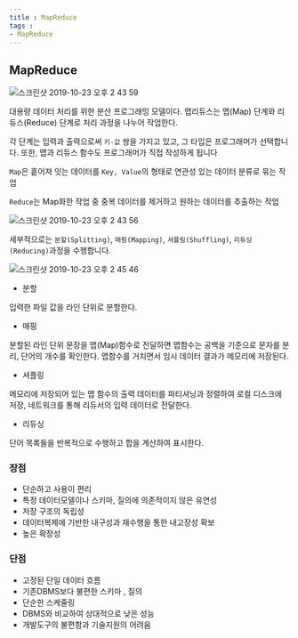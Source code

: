 ```yaml
---
title : MapReduce
tags :
- MapReduce
---
```


## MapReduce

![스크린샷 2019-10-23 오후 2 43 59](https://user-images.githubusercontent.com/44635266/67361458-ac422080-f5a3-11e9-84c3-041140643620.png)

대용량 데이터 처리를 위한 분산 프로그래밍 모델이다. 맵리듀스는 맵(Map) 단계와 리듀스(Reduce) 단계로 처리 과정을 나누어 작업한다.

각 단계는 입력과 출력으로써 `키-값` 쌍을 가지고 있고, 그 타입은 프로그래머가 선택합니다. 또한, 맵과 리듀스 함수도 프로그래머가 직접 작성하게 됩니다

`Map`은 흩어져 잇는 데이터를 `Key, Value`의 형태로 연관성 있는 데이터 분류로 묶는 작업

`Reduce`는 Map화한 작업 중 중복 데이터를 제거하고 원하는 데이터를 추출하는 작업

![스크린샷 2019-10-23 오후 2 43 56](https://user-images.githubusercontent.com/44635266/67361457-ac422080-f5a3-11e9-84e7-7da8d7f8b5fa.png)

세부적으로는 `분할(Splitting)`, `매핑(Mapping)`, `셔플링(Shuffling)`, `리듀싱(Reducing)`과정을 수행합니다.

![스크린샷 2019-10-23 오후 2 45 46](https://user-images.githubusercontent.com/44635266/67361702-66d22300-f5a4-11e9-8958-355182835fce.png)

* 분할

입력한 파일 값을 라인 단위로 분할한다.

* 매핑

분할된 라인 단위 문장을 맵(Map)함수로 전달하면 맵함수는 공백을 기준으로 문자를 분리, 단어의 개수를 확인한다. 맵함수를 거치면서 임시 데이터 결과가 메모리에 저장된다.

* 셔플링

메모리에 저장되어 있는 맵 함수의 출력 데이터를 파티셔닝과 정렬하여 로컬 디스크에 저장, 네트워크를 통해 리듀서의 입력 데이터로 전달한다.

* 리듀싱

단어 목록들을 반복적으로 수행하고 합을 계산하여 표시한다.

### 장점

* 단순하고 사용이 편리 
* 특정 데이터모델이나 스키마, 질의에 의존적이지 않은 유연성 
* 저장 구조의 독립성 
* 데이터복제에 기반한 내구성과 재수행을 통한 내고장성 확보 
* 높은 확장성

### 단점

* 고정된 단일 데이터 흐름 
* 기존DBMS보다 불편한 스키마 , 질의 
* 단순한 스케줄링 
* DBMS와 비교하여 상대적으로 낮은 성능 
* 개발도구의 불편함과 기술지원의 어려움 




